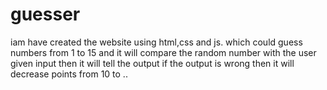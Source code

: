 # guesser
iam  have created the website using html,css and js. which could guess numbers from 1 to 15 and it will compare the random number with the user given input then it will tell the output if the output is wrong then it will decrease points from 10 to ..
